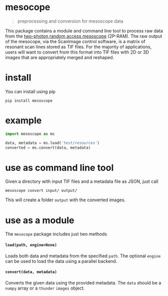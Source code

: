 # mesocope

> preprocessing and conversion for mesoscope data

This package contains a module and command line tool to process raw data from the [two-photon random access mesoscope](https://elifesciences.org/content/5/e14472) (2P-RAM). The raw output of the mesocope, via the ScanImage control software, is a matrix of resonant scan lines stored as TIF files. For the majority of applications, users will want to convert from this format into TIF files with 2D or 3D images that are appropriately merged and reshaped. 

# install

You can install using pip

```
pip install mesoscope
```

# example

```python
import mesoscope as ms

data, metadata = ms.load('test/resources')
converted = ms.convert(data, metadata)
```

# use as command line tool

Given a directory with input TIF files and a metadata file as JSON, just call

```
mesoscope convert input/ output/
```

This will create a folder `output` with the converted images.

# use as a module

The `mesocope` package includes just two methods

#### `load(path, engine=None)`

Loads both data and metadata from the specified `path`. The optional `engine` can be used to load the data using a parallel backend.

#### `convert(data, metadata)`

Converts the given data using the provided metadata. The `data` should be a `numpy` array or a `thunder` `images` object.